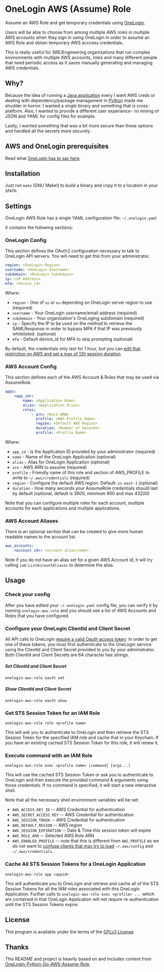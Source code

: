 # OneLogin AWS (Assume) Role

Assume an AWS Role and get temporary credentials using [OneLogin](
https://www.onelogin.com).

Users will be able to choose from among multiple AWS roles in multiple AWS
accounts when they sign in using OneLogin in order to assume an AWS Role and
obtain temporary AWS acccess credentials.

This is really useful for SRE/Engineering organizations that run complex
environments with multiple AWS accounts, roles and many different people that
need periodic access as it saves manually generating and managing AWS credentials.

## Why?

Because the idea of running a [Java application](
https://github.com/onelogin/onelogin-aws-cli-assume-role)
every I want AWS creds or dealing
with dependency/package management in [Python](
https://github.com/onelogin/onelogin-python-aws-assume-role)
made me shudder in horror.  I wanted a _single_ binary and something that is
cross-platform.  Also, I wanted to provide a different user experience- no
mixing of JSON and YAML for config files for example.

Lastly, I wanted something that was a bit more secure than these options and
handled all the secrets more securely.


## AWS and OneLogin prerequisites

Read what [OneLogin has to say here](
https://github.com/onelogin/onelogin-aws-cli-assume-role#aws-and-onelogin-prerequisites).

## Installation

Just run `make` (GNU Make!) to build a binary and copy it to a location in your `$PATH`.

## Settings

OneLogin AWS Role has a single YAML configuration file:
`~/.onelogin.yaml`

It contains the following sections:

### OneLogin Config

This section defines the OAuth2 configuration necessary to talk to OneLogin
API servers.  You will need to get this from your administrator.

```yaml
region: <OneLogin Region>
username: <OneLogin Username>
subdomain: <OneLogin Subdomain>
ip: <IP Address>
mfa: <device_id>
```

Where:

 * `region`  - One of `us` or `eu` depending on OneLogin server region to use (required)
 * `username` - Your OneLogin username/email address (required)
 * `subdomain` - Your organization's OneLoging subdomain (required)
 * `ip`  - Specify the IP to be used on the method to retrieve the SAMLResponse in
    order to bypass MFA if that IP was previously whitelisted. (optional)
 * `mfa` - Default device_id for MFA to skip prompting (optional)

By default, the credentials only last for 1 hour, but you can
[edit that restriction on AWS and set a max of 12h session duration](
https://aws.amazon.com/es/blogs/security/enable-federated-api-access-to-your-aws-resources-for-up-to-12-hours-using-iam-roles/).

### AWS Account Config

This section defines each of the AWS Account & Roles that may be used via
AssumeRole.

```yaml
apps:
    <app_id>:
        name: <Application Name>
        alias: <Application Alias>
        roles:
            - arn: <Role ARN>
              profile: <AWS Profile Name>
              region: <Default AWS Region>
              duration: <Number of Seconds>
              profile: <Profile Name>
```

Where:

 * `app_id`  - Is the Application ID provided by your administrator (required)
 * `name` - Name of the OneLogin Application (optional)
 * `alias` - Alias for OneLogin Application (optional)
 * `arn`   - AWS ARN to assume (required)
 * `profile`  - Friendly name of this role and section of AWS_PROFILE to write to `~/.aws/credentials` (required)
 * `region`  - Configure the default AWS region.  Default: `us-east-1` (optional)
 * `duration`  - How many seconds your AssumeRole credentials should last by default
    (optional, default is 3600, minimum 900 and max 43200)

Note that you can configure multiple roles for each account, multiple accounts for
each applications and multiple applications.

###  AWS Account Aliases

There is an optional section that can be created to give more
human readable names to the account list.

```yaml
aws_accounts:
    <account id>: <account alias/name>
```

Note if you do not have an alias set for a given AWS Account Id, it will try
calling `iam:ListAccountAliases` to determine the alias.

## Usage

### Check your config

After you have edited your `~/.onelogin.yaml` config file, you can verify it by
running `onelogin-aws-role` and you should see a list of AWS Accounts and Roles that
you have configured.

### Configure your OneLogin ClientId and Client Secret

All API calls to OneLogin [require a valid Oauth access token](
https://developers.onelogin.com/api-docs/2/oauth20-tokens/generate-tokens-2).  In
order to get one of these tokens, you must first authenticate to the OneLogin service
using the ClientId and Client Secret provided to you by your administrator.  Both
ClientId and Client Secrets are 64 character hex strings.

##### Set ClientId and Client Secret

`onelogin-aws-role oauth set`

##### Show ClientId and Client Secret

`onelogin-aws-role oauth show`

### Get STS Session Token for an IAM Role

`onelogin-aws-role role <profile name>`

This will ask you to authenticate to OneLogin and then retrieve the STS Session Token
for the specified IAM role and cache that in your Keychain.  If you have an existing
cached STS Session Token for this role, it will renew it.

### Execute command with an IAM Role

`onelogin-aws-role exec <profile name> [command] [args...]`

This will use the cached STS Session Token or ask you to authenticate to OneLogin
and then execute the provided command & arguments using those credentials.  If no
command is specified, it will start a new interactive shell.

Note that all the necessary shell environment variables will be set:

 * `AWS_ACCESS_KEY_ID` -- AWS Credential for authentication
 * `AWS_SECRET_ACCESS_KEY` -- AWS Credential for authentication
 * `AWS_SESSION_TOKEN` -- AWS Credential for authentication
 * `AWS_DEFAULT_REGION` -- AWS region
 * `AWS_SESSION_EXPIRATION` -- Date & Time this session token will expire
 * `AWS_ROLE_ARN` -- Selected AWS Role ARN
 * `AWS_ENABLED_PROFILE` -- note that this is different from `AWS_PROFILE` as we do not
	want to [confuse clients that may try to load](
        https://docs.aws.amazon.com/cli/latest/userguide/cli-configure-profiles.html)
        `~/.aws/config` and `~/.aws/credentials`.

### Cache All STS Session Tokens for a OneLogin Application

`onelogin-aws-role app <appid>`

This will authenticate you to OneLogin and retrieve and cache all of the STS
Session Tokens for all the IAM roles associated with this OneLogin Application.  Further
calls to `onelogin-aws-role exec <profile> ...` which are contained in that OneLogin 
Application will not require re-authentication until the STS Session Tokens expire.

## License

This program is available under the terms of the [GPLv3 License](https://opensource.org/licenses/gpl-3.0)

## Thanks

This README and project is heavily based on and includes content from
[OneLogin-Python-Go-AWS-Assume-Role](
https://github.com/onelogin/onelogin-python-aws-assume-role).
